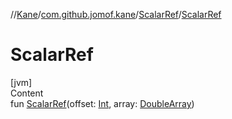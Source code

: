 //[Kane](../../index.md)/[com.github.jomof.kane](../index.md)/[ScalarRef](index.md)/[ScalarRef](-scalar-ref.md)



# ScalarRef  
[jvm]  
Content  
fun [ScalarRef](-scalar-ref.md)(offset: [Int](https://kotlinlang.org/api/latest/jvm/stdlib/kotlin/-int/index.html), array: [DoubleArray](https://kotlinlang.org/api/latest/jvm/stdlib/kotlin/-double-array/index.html))  




